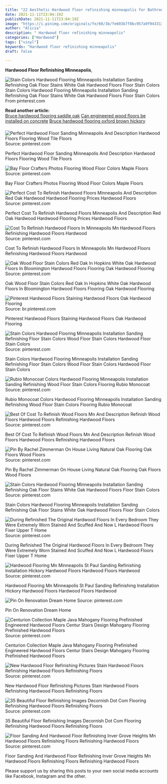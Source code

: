 ```yaml
---
title: "22 Aesthetic Hardwood floor refinishing minneapolis for Bathroom Tiles"
date: 2021-11-11T23:04:19Z
publishDate: 2021-11-11T23:04:19Z
image: "https://i.pinimg.com/originals/fe/60/3b/fe603b7f8bc957a9f943313633d040aa.jpg"
author: "Alicia"
description: " Hardwood floor refinishing minneapolis"
categories: ["Hardwood"]
tags: ["vinyl"]
keywords: "Hardwood floor refinishing minneapolis"
draft: false

---
```

<!-- Head tag Code -->
**Hardwood Floor Refinishing Minneapolis**, 

![Stain Colors Hardwood Flooring Minneapolis Installation Sanding Refinishing Oak Floor Stains White Oak Hardwood Floors Floor Stain Colors](https://i.pinimg.com/originals/b4/b9/66/b4b9661d186b16a8913a18b4244cf865.jpg "Stain Colors Hardwood Flooring Minneapolis Installation Sanding Refinishing Oak Floor Stains White Oak Hardwood Floors Floor Stain Colors")
Stain Colors Hardwood Flooring Minneapolis Installation Sanding Refinishing Oak Floor Stains White Oak Hardwood Floors Floor Stain Colors From pinterest.com

**Read another article:**  
[Bruce hardwood flooring saddle oak](/bruce-hardwood-flooring-saddle-oak/)
[Can engineered wood floors be installed on concrete](/can-engineered-wood-floors-be-installed-on-concrete/)
[Bruce hardwood flooring oxford brown hickory](/bruce-hardwood-flooring-oxford-brown-hickory/)




### 

 


![Perfect Hardwood Floor Sanding Minneapolis And Description Hardwood Floors Flooring Wood Tile Floors](https://i.pinimg.com/474x/d6/0b/3f/d60b3f78e5bc8828d6b8e3632fc8bb74.jpg "Perfect Hardwood Floor Sanding Minneapolis And Description Hardwood Floors Flooring Wood Tile Floors")
Source: pinterest.com

Perfect Hardwood Floor Sanding Minneapolis And Description Hardwood Floors Flooring Wood Tile Floors  

![Bay Floor Crafters Photos Flooring Wood Floor Colors Maple Floors](https://i.pinimg.com/originals/e9/d6/68/e9d668a2f51e3f937a98353a79dfc5fc.jpg "Bay Floor Crafters Photos Flooring Wood Floor Colors Maple Floors")
Source: pinterest.com

Bay Floor Crafters Photos Flooring Wood Floor Colors Maple Floors  

![Perfect Cost To Refinish Hardwood Floors Minneapolis And Description Red Oak Hardwood Hardwood Flooring Prices Hardwood Floors](https://i.pinimg.com/originals/95/33/b8/9533b8b88d2a0960b607cb2febffc21e.jpg "Perfect Cost To Refinish Hardwood Floors Minneapolis And Description Red Oak Hardwood Hardwood Flooring Prices Hardwood Floors")
Source: pinterest.com

Perfect Cost To Refinish Hardwood Floors Minneapolis And Description Red Oak Hardwood Hardwood Flooring Prices Hardwood Floors  

![Cost To Refinish Hardwood Floors In Minneapolis Mn Hardwood Floors Refinishing Hardwood Floors Hardwood](https://i.pinimg.com/736x/55/70/86/55708651764f4d25d79fd2ece402fec9--refinish-hardwood-floors-floor-refinishing.jpg "Cost To Refinish Hardwood Floors In Minneapolis Mn Hardwood Floors Refinishing Hardwood Floors Hardwood")
Source: pinterest.com

Cost To Refinish Hardwood Floors In Minneapolis Mn Hardwood Floors Refinishing Hardwood Floors Hardwood  

![Oak Wood Floor Stain Colors Red Oak In Hopkins White Oak Hardwood Floors In Bloomington Hardwood Floors Flooring Oak Hardwood Flooring](https://i.pinimg.com/originals/03/49/be/0349be67b61937f4503c592b1491a5d8.jpg "Oak Wood Floor Stain Colors Red Oak In Hopkins White Oak Hardwood Floors In Bloomington Hardwood Floors Flooring Oak Hardwood Flooring")
Source: pinterest.com

Oak Wood Floor Stain Colors Red Oak In Hopkins White Oak Hardwood Floors In Bloomington Hardwood Floors Flooring Oak Hardwood Flooring  

![Pinterest Hardwood Floors Staining Hardwood Floors Oak Hardwood Flooring](https://i.pinimg.com/originals/0a/44/b0/0a44b09e99b96e8da6fd32a977618aae.jpg "Pinterest Hardwood Floors Staining Hardwood Floors Oak Hardwood Flooring")
Source: br.pinterest.com

Pinterest Hardwood Floors Staining Hardwood Floors Oak Hardwood Flooring  

![Stain Colors Hardwood Flooring Minneapolis Installation Sanding Refinishing Floor Stain Colors Wood Floor Stain Colors Hardwood Floor Stain Colors](https://i.pinimg.com/originals/ff/16/e0/ff16e0517e23909006441b1c2db04ba9.jpg "Stain Colors Hardwood Flooring Minneapolis Installation Sanding Refinishing Floor Stain Colors Wood Floor Stain Colors Hardwood Floor Stain Colors")
Source: pinterest.com

Stain Colors Hardwood Flooring Minneapolis Installation Sanding Refinishing Floor Stain Colors Wood Floor Stain Colors Hardwood Floor Stain Colors  

![Rubio Monocoat Colors Hardwood Flooring Minneapolis Installation Sanding Refinishing Wood Floor Stain Colors Flooring Rubio Monocoat](https://i.pinimg.com/originals/0f/38/9a/0f389a610ffb2ec34bb16a64a5fce1e1.jpg "Rubio Monocoat Colors Hardwood Flooring Minneapolis Installation Sanding Refinishing Wood Floor Stain Colors Flooring Rubio Monocoat")
Source: pinterest.com

Rubio Monocoat Colors Hardwood Flooring Minneapolis Installation Sanding Refinishing Wood Floor Stain Colors Flooring Rubio Monocoat  

![Best Of Cost To Refinish Wood Floors Mn And Description Refinish Wood Floors Hardwood Floors Refinishing Hardwood Floors](https://i.pinimg.com/474x/51/83/f6/5183f62eac11e2742873c7cc4e2235ef.jpg "Best Of Cost To Refinish Wood Floors Mn And Description Refinish Wood Floors Hardwood Floors Refinishing Hardwood Floors")
Source: pinterest.com

Best Of Cost To Refinish Wood Floors Mn And Description Refinish Wood Floors Hardwood Floors Refinishing Hardwood Floors  

![Pin By Rachel Zimmerman On House Living Natural Oak Flooring Oak Floors Wood Floors](https://i.pinimg.com/originals/c3/cc/89/c3cc89aafc3bf744091583ea1dffb6ab.jpg "Pin By Rachel Zimmerman On House Living Natural Oak Flooring Oak Floors Wood Floors")
Source: pinterest.com

Pin By Rachel Zimmerman On House Living Natural Oak Flooring Oak Floors Wood Floors  

![Stain Colors Hardwood Flooring Minneapolis Installation Sanding Refinishing Oak Floor Stains White Oak Hardwood Floors Floor Stain Colors](https://i.pinimg.com/originals/b4/b9/66/b4b9661d186b16a8913a18b4244cf865.jpg "Stain Colors Hardwood Flooring Minneapolis Installation Sanding Refinishing Oak Floor Stains White Oak Hardwood Floors Floor Stain Colors")
Source: pinterest.com

Stain Colors Hardwood Flooring Minneapolis Installation Sanding Refinishing Oak Floor Stains White Oak Hardwood Floors Floor Stain Colors  

![During Refinished The Original Hardwood Floors In Every Bedroom They Were Extremely Worn Stained And Scuffed And Now L Hardwood Floors Fixer Upper T Home](https://i.pinimg.com/originals/c4/ae/fa/c4aefadc5e41f967ea1bc97dc884e515.jpg "During Refinished The Original Hardwood Floors In Every Bedroom They Were Extremely Worn Stained And Scuffed And Now L Hardwood Floors Fixer Upper T Home")
Source: pinterest.com

During Refinished The Original Hardwood Floors In Every Bedroom They Were Extremely Worn Stained And Scuffed And Now L Hardwood Floors Fixer Upper T Home  

![Hardwood Flooring Mn Minneapolis St Paul Sanding Refinishing Installation Hickory Hardwood Floors Hardwood Floors Hardwood](https://i.pinimg.com/originals/89/cd/3d/89cd3d9ccf4f6b6e86ea5b7404a189f6.jpg "Hardwood Flooring Mn Minneapolis St Paul Sanding Refinishing Installation Hickory Hardwood Floors Hardwood Floors Hardwood")
Source: pinterest.com

Hardwood Flooring Mn Minneapolis St Paul Sanding Refinishing Installation Hickory Hardwood Floors Hardwood Floors Hardwood  

![Pin On Renovation Dream Home](https://i.pinimg.com/originals/4a/2e/eb/4a2eeb3ed2598fa27d5cd3002f429e92.jpg "Pin On Renovation Dream Home")
Source: pinterest.com

Pin On Renovation Dream Home  

![Centurion Collection Maple Java Mahogany Flooring Prefinished Engineered Hardwood Floors Centur Stairs Design Mahogany Flooring Prefinished Hardwood Floors](https://i.pinimg.com/originals/50/46/4c/50464cedca20669d0dfbd8b3430b9476.jpg "Centurion Collection Maple Java Mahogany Flooring Prefinished Engineered Hardwood Floors Centur Stairs Design Mahogany Flooring Prefinished Hardwood Floors")
Source: pinterest.com

Centurion Collection Maple Java Mahogany Flooring Prefinished Engineered Hardwood Floors Centur Stairs Design Mahogany Flooring Prefinished Hardwood Floors  

![New Hardwood Floor Refinishing Pictures Stain Hardwood Floors Refinishing Hardwood Floors Refinishing Floors](https://i.pinimg.com/originals/ba/69/fb/ba69fb3c14c1c971cd19c3fbb99cc5cb.jpg "New Hardwood Floor Refinishing Pictures Stain Hardwood Floors Refinishing Hardwood Floors Refinishing Floors")
Source: pinterest.com

New Hardwood Floor Refinishing Pictures Stain Hardwood Floors Refinishing Hardwood Floors Refinishing Floors  

![35 Beautiful Floor Refinishing Images Decornish Dot Com Flooring Refinishing Hardwood Floors Refinishing Floors](https://i.pinimg.com/736x/ac/fc/64/acfc6471b3c1860172b2ce9d2b92a29c.jpg "35 Beautiful Floor Refinishing Images Decornish Dot Com Flooring Refinishing Hardwood Floors Refinishing Floors")
Source: pinterest.com

35 Beautiful Floor Refinishing Images Decornish Dot Com Flooring Refinishing Hardwood Floors Refinishing Floors  

![Floor Sanding And Hardwood Floor Refinishing Inver Grove Heights Mn Hardwood Floors Refinishing Floors Refinishing Hardwood Floors](https://i.pinimg.com/originals/fe/60/3b/fe603b7f8bc957a9f943313633d040aa.jpg "Floor Sanding And Hardwood Floor Refinishing Inver Grove Heights Mn Hardwood Floors Refinishing Floors Refinishing Hardwood Floors")
Source: pinterest.com

Floor Sanding And Hardwood Floor Refinishing Inver Grove Heights Mn Hardwood Floors Refinishing Floors Refinishing Hardwood Floors  

Please support us by sharing this posts to your own social media accounts like Facebook, Instagram and the other.

